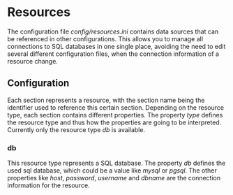 # Resources

The configuration file *config/resources.ini* contains data sources that can be referenced
in other configurations. This allows you to manage all connections to SQL databases in one
single place, avoiding the need to edit several different configuration files, when the
connection information of a resource change.

## Configuration

Each section represents a resource, with the section name being the identifier used to
reference this certain section. Depending on the resource type, each section contains different properties.
The property *type* defines the resource type and thus how the properties are going to be interpreted.
Currently only the resource type *db* is available.

### db

This resource type represents a SQL database. The property *db* defines the used sql database, which
could be a value like *mysql* or *pgsql*. The other properties like *host*, *password*, *username* and
*dbname* are the connection information for the resource.



